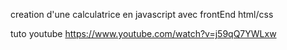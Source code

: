 creation d'une calculatrice en javascript avec frontEnd html/css


tuto youtube https://www.youtube.com/watch?v=j59qQ7YWLxw


